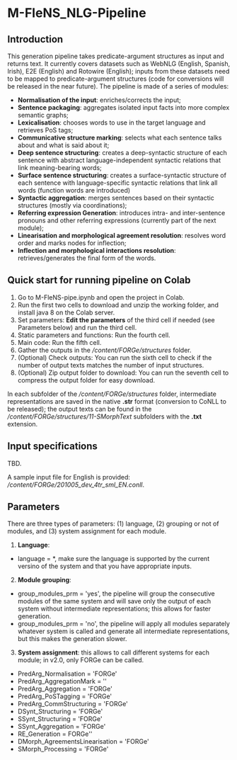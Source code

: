 # M-FleNS_NLG-Pipeline

## Introduction
This generation pipeline takes predicate-argument structures as input and returns text. It currently covers datasets such as WebNLG (English, Spanish, Irish), E2E (English) and Rotowire (English); inputs from these datasets need to be mapped to predicate-argument structures (code for conversions will be released in the near future). The pipeline is made of a series of modules:

- **Normalisation of the input**: enriches/corrects the input;
- **Sentence packaging**: aggregates isolated input facts into more complex semantic graphs;
- **Lexicalisation**: chooses words to use in the target language and retrieves PoS tags;
- **Communicative structure marking**: selects what each sentence talks about and what is said about it;
- **Deep sentence structuring**: creates a deep-syntactic structure of each sentence with abstract language-independent syntactic relations that link meaning-bearing words;
- **Surface sentence structuring**: creates a surface-syntactic structure of each sentence with language-specific syntactic relations that link all words (function words are introduced)
- **Syntactic aggregation**: merges sentences based on their syntactic structures (mostly via coordinations);
- **Referring expression Generation**: introduces intra- and inter-sentence pronouns and other referring expressions (currently part of the next module);
- **Linearisation and morphological agreement resolution**: resolves word order and marks nodes for inflection;
- **Inflection and morphological interactions resolution**: retrieves/generates the final form of the words.

## Quick start for running pipeline on Colab
1. Go to M-FleNS-pipe.ipynb and open the project in Colab.
2. Run the first two cells to download and unzip the working folder, and install java 8 on the Colab server.
3. Set parameters: **Edit the parameters** of the third cell if needed (see Parameters below) and run the third cell.
4. Static parameters and functions: Run the fourth cell.
5. Main code: Run the fifth cell.
6. Gather the outputs in the */content/FORGe/structures* folder.
7. (Optional) Check outputs: You can run the sixth cell to check if the number of output texts matches the number of input structures.
8. (Optional) Zip output folder to download: You can run the seventh cell to compress the output folder for easy download.

In each subfolder of the */content/FORGe/structures* folder, intermediate representations are saved in the native **.str** format (conversion to CoNLL to be released); the output texts can be found in the */content/FORGe/structures/11-SMorphText* subfolders with the **.txt** extension.

## Input specifications
TBD.

A sample input file for English is provided: */content/FORGe/201005_dev_4tr_sml_EN.conll*.

## Parameters
There are three types of parameters: (1) language, (2) grouping or not of modules, and (3) system assignment for each module.

1. **Language**: 
- language = *, make sure the language is supported by the current versino of the system and that you have appropriate inputs. 

2. **Module grouping**: 
- group_modules_prm = 'yes', the pipeline will group the consecutive modules of the same system and will save only the output of each system without intermediate representations; this allows for faster generation.
- group_modules_prm = 'no', the pipeline will apply all modules separately whatever system is called and generate all intermediate representations, but this makes the generation slower.
 
3. **System assignment**: this allows to call different systems for each module; in v2.0, only FORGe can be called.

- PredArg_Normalisation = 'FORGe'
- PredArg_AggregationMark = ''
- PredArg_Aggregation = 'FORGe'
- PredArg_PoSTagging = 'FORGe'
- PredArg_CommStructuring = 'FORGe'
- DSynt_Structuring = 'FORGe'
- SSynt_Structuring = 'FORGe'
- SSynt_Aggregation = 'FORGe'
- RE_Generation = FORGe''
- DMorph_AgreementsLinearisation = 'FORGe'
- SMorph_Processing = 'FORGe'

